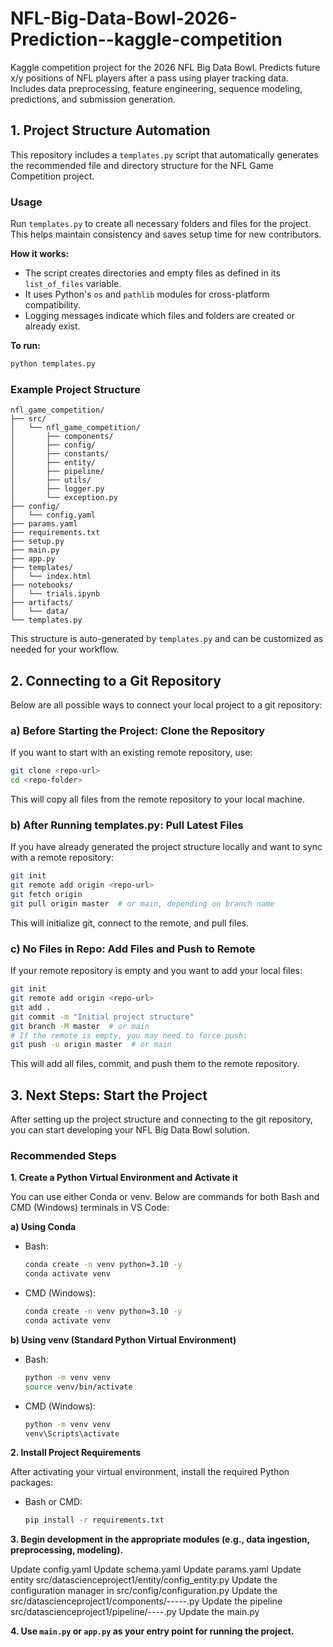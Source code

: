 
# NFL-Big-Data-Bowl-2026-Prediction--kaggle-competition
Kaggle competition project for the 2026 NFL Big Data Bowl. Predicts future x/y positions of NFL players after a pass using player tracking data. Includes data preprocessing, feature engineering, sequence modeling, predictions, and submission generation.


## 1. Project Structure Automation

This repository includes a `templates.py` script that automatically generates the recommended file and directory structure for the NFL Game Competition project.

### Usage

Run `templates.py` to create all necessary folders and files for the project. This helps maintain consistency and saves setup time for new contributors.

**How it works:**
- The script creates directories and empty files as defined in its `list_of_files` variable.
- It uses Python's `os` and `pathlib` modules for cross-platform compatibility.
- Logging messages indicate which files and folders are created or already exist.

**To run:**
```bash
python templates.py
```
### Example Project Structure
```
nfl_game_competition/
├── src/
│   └── nfl_game_competition/
│       ├── components/
│       ├── config/
│       ├── constants/
│       ├── entity/
│       ├── pipeline/
│       ├── utils/
│       ├── logger.py
│       └── exception.py
├── config/
│   └── config.yaml
├── params.yaml
├── requirements.txt
├── setup.py
├── main.py
├── app.py
├── templates/
│   └── index.html
├── notebooks/
│   └── trials.ipynb
├── artifacts/
│   └── data/
└── templates.py
```


This structure is auto-generated by `templates.py` and can be customized as needed for your workflow.


## 2. Connecting to a Git Repository

Below are all possible ways to connect your local project to a git repository:

### a) Before Starting the Project: Clone the Repository
If you want to start with an existing remote repository, use:
```bash
git clone <repo-url>
cd <repo-folder>
```
This will copy all files from the remote repository to your local machine.

### b) After Running templates.py: Pull Latest Files
If you have already generated the project structure locally and want to sync with a remote repository:
```bash
git init
git remote add origin <repo-url>
git fetch origin
git pull origin master  # or main, depending on branch name
```
This will initialize git, connect to the remote, and pull files.

### c) No Files in Repo: Add Files and Push to Remote
If your remote repository is empty and you want to add your local files:
```bash
git init
git remote add origin <repo-url>
git add .
git commit -m "Initial project structure"
git branch -M master  # or main
# If the remote is empty, you may need to force push:
git push -u origin master  # or main
```
This will add all files, commit, and push them to the remote repository.


## 3. Next Steps: Start the Project


After setting up the project structure and connecting to the git repository, you can start developing your NFL Big Data Bowl solution.

### Recommended Steps

**1. Create a Python Virtual Environment and Activate it**

You can use either Conda or venv. Below are commands for both Bash and CMD (Windows) terminals in VS Code:

**a) Using Conda**

- Bash:
	```bash
	conda create -n venv python=3.10 -y
	conda activate venv
    
	```
- CMD (Windows):
	```cmd
	conda create -n venv python=3.10 -y
	conda activate venv
	```

**b) Using venv (Standard Python Virtual Environment)**

- Bash:
	```bash
	python -m venv venv
	source venv/bin/activate
	```
- CMD (Windows):

	```cmd
	python -m venv venv
	venv\Scripts\activate
	```

**2. Install Project Requirements**

After activating your virtual environment, install the required Python packages:

- Bash or CMD:
	```bash
	pip install -r requirements.txt
	```


**3. Begin development in the appropriate modules (e.g., data ingestion, preprocessing, modeling).**

Update config.yaml
Update schema.yaml
Update params.yaml
Update entity src/datascienceproject1/entity/config_entity.py
Update the configuration manager in src/config/configuration.py
Update the src/datascienceproject1/components/-----.py
Update the pipeline src/datascienceproject1/pipeline/----.py
Update the main.py

**4. Use `main.py` or `app.py` as your entry point for running the project.**



